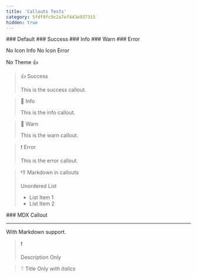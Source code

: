 ```yaml
---
title: 'Callouts Tests'
category: 5fdf9fc9c2a7ef443e937315
hidden: true
---
```


<Callout theme="default" icon="fa-duotone fa-solid fa-face-awesome">
### Default
</Callout>
<Callout theme="success" icon="fa-duotone fa-solid fa-face-awesome">
### Success
</Callout>
<Callout theme="info" icon="fa-duotone fa-solid fa-face-awesome">
### Info
</Callout>
<Callout theme="warn" icon="fa-duotone fa-solid fa-face-awesome">
### Warn
</Callout>
<Callout theme="error" icon="fa-duotone fa-solid fa-face-awesome">
### Error
</Callout>

<Callout theme="info">No Icon Info</Callout>
<Callout theme="error">No Icon Error</Callout>

<Callout icon="👍">No Theme 👍</Callout>

> 👍 Success
>
> This is the success callout.

> 📘 Info
>
> This is the info callout.

> 🚧 Warn
>
> This is the warn callout.

> ❗ Error
>
> This is the error callout.

> 👎 Markdown in callouts
>
> Unordered List
>
> - List Item 1
> - List Item 2

<Callout theme="error" icon="🔥">
### MDX Callout

---

With Markdown support.
</Callout>

> ❗
>
> Description Only

> ❔ Title Only _with italics_
